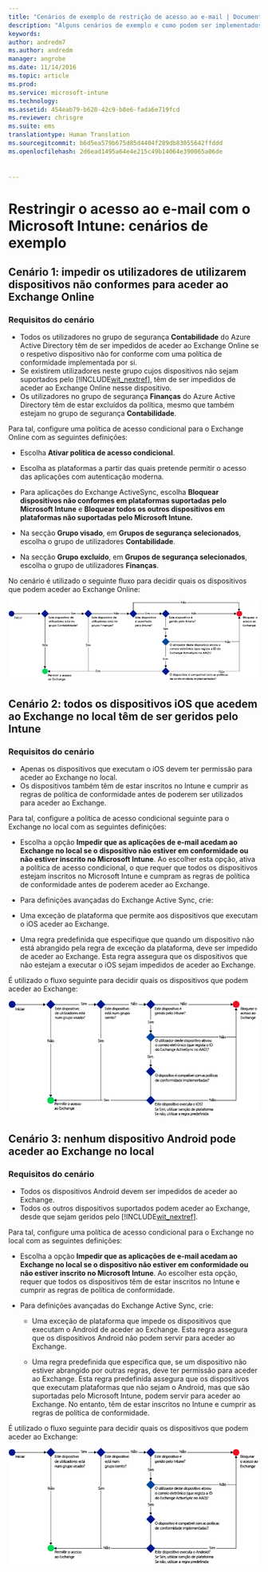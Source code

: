 ```yaml
---
title: "Cenários de exemplo de restrição de acesso ao e-mail | Documentos da Microsoft"
description: "Alguns cenários de exemplo e como podem ser implementados com o acesso condicional."
keywords: 
author: andredm7
ms.author: andredm
manager: angrobe
ms.date: 11/14/2016
ms.topic: article
ms.prod: 
ms.service: microsoft-intune
ms.technology: 
ms.assetid: 454eab79-b620-42c9-b8e6-fada6e719fcd
ms.reviewer: chrisgre
ms.suite: ems
translationtype: Human Translation
ms.sourcegitcommit: b6d5ea579b675d85d4404f289db83055642ffddd
ms.openlocfilehash: 2d6ead1495a64e4e215c49b14064e390065a06de


---
```


# <a name="restrict-access-to-email-with-microsoft-intune-example-scenarios"></a>Restringir o acesso ao e-mail com o Microsoft Intune: cenários de exemplo

## <a name="scenario-1-block-users-from-using-noncompliant-devices-to-access-exchange-online"></a>Cenário 1: impedir os utilizadores de utilizarem dispositivos não conformes para aceder ao Exchange Online
### <a name="scenario-requirements"></a>Requisitos do cenário
- Todos os utilizadores no grupo de segurança **Contabilidade** do Azure Active Directory têm de ser impedidos de aceder ao Exchange Online se o respetivo dispositivo não for conforme com uma política de conformidade implementada por si.
- Se existirem utilizadores neste grupo cujos dispositivos não sejam suportados pelo [!INCLUDE[wit_nextref](../includes/wit_nextref_md.md)], têm de ser impedidos de aceder ao Exchange Online nesse dispositivo.
- Os utilizadores no grupo de segurança **Finanças** do Azure Active Directory têm de estar excluídos da política, mesmo que também estejam no grupo de segurança **Contabilidade**.

Para tal, configure uma política de acesso condicional para o Exchange Online com as seguintes definições:

- Escolha **Ativar política de acesso condicional**.

- Escolha as plataformas a partir das quais pretende permitir o acesso das aplicações com autenticação moderna.
- Para aplicações do Exchange ActiveSync, escolha **Bloquear dispositivos não conformes em plataformas suportadas pelo Microsoft Intune** e **Bloquear todos os outros dispositivos em plataformas não suportadas pelo Microsoft Intune.**
-   Na secção **Grupo visado**, em **Grupos de segurança selecionados**, escolha o grupo de utilizadores **Contabilidade**.

-   Na secção **Grupo excluído**, em **Grupos de segurança selecionados**, escolha o grupo de utilizadores **Finanças**.


No cenário é utilizado o seguinte fluxo para decidir quais os dispositivos que podem aceder ao Exchange Online:

![Fluxo de acesso a dispositivos](./media/ConditionalAccess8-5.png)

## <a name="scenario-2-all-ios-devices-that-access-exchange-on-premises-must-be-managed-by-intune"></a>Cenário 2: todos os dispositivos iOS que acedem ao Exchange no local têm de ser geridos pelo Intune
### <a name="scenario-requirements"></a>Requisitos do cenário
- Apenas os dispositivos que executam o iOS devem ter permissão para aceder ao Exchange no local.
- Os dispositivos também têm de estar inscritos no Intune e cumprir as regras de política de conformidade antes de poderem ser utilizados para aceder ao Exchange.

Para tal, configure a política de acesso condicional seguinte para o Exchange no local com as seguintes definições:

-   Escolha a opção **Impedir que as aplicações de e-mail acedam ao Exchange no local se o dispositivo não estiver em conformidade ou não estiver inscrito no Microsoft Intune**. Ao escolher esta opção, ativa a política de acesso condicional, o que requer que todos os dispositivos estejam inscritos no Microsoft Intune e cumpram as regras de política de conformidade antes de poderem aceder ao Exchange.

-   Para definições avançadas do Exchange Active Sync, crie:

  -   Uma exceção de plataforma que permite aos dispositivos que executam o iOS aceder ao Exchange.   

  -   Uma regra predefinida que especifique que quando um dispositivo não está abrangido pela regra de exceção da plataforma, deve ser impedido de aceder ao Exchange. Esta regra assegura que os dispositivos que não estejam a executar o iOS sejam impedidos de aceder ao Exchange.

É utilizado o fluxo seguinte para decidir quais os dispositivos que podem aceder ao Exchange:

![Fluxo de acesso a dispositivos](./media/ConditionalAccess8-3.png)

## <a name="scenario-3-no-android-devices-can-access-exchange-on-premises"></a>Cenário 3: nenhum dispositivo Android pode aceder ao Exchange no local
### <a name="scenario-requirements"></a>Requisitos do cenário
- Todos os dispositivos Android devem ser impedidos de aceder ao Exchange.
- Todos os outros dispositivos suportados podem aceder ao Exchange, desde que sejam geridos pelo [!INCLUDE[wit_nextref](../includes/wit_nextref_md.md)].

Para tal, configure uma política de acesso condicional para o Exchange no local com as seguintes definições:

-   Escolha a opção **Impedir que as aplicações de e-mail acedam ao Exchange no local se o dispositivo não estiver em conformidade ou não estiver inscrito no Microsoft Intune**. Ao escolher esta opção, requer que todos os dispositivos têm de estar inscritos no Intune e cumprir as regras de política de conformidade.

- Para definições avançadas do Exchange Active Sync, crie:
  -   Uma exceção de plataforma que impede os dispositivos que executam o Android de aceder ao Exchange. Esta regra assegura que os dispositivos Android não podem servir para aceder ao Exchange.

  -   Uma regra predefinida que especifica que, se um dispositivo não estiver abrangido por outras regras, deve ter permissão para aceder ao Exchange. Esta regra predefinida assegura que os dispositivos que executam plataformas que não sejam o Android, mas que são suportadas pelo Microsoft Intune, podem servir para aceder ao Exchange. No entanto, têm de estar inscritos no Intune e cumprir as regras de política de conformidade.

É utilizado o fluxo seguinte para decidir quais os dispositivos que podem aceder ao Exchange:

![Fluxo de acesso a dispositivos](./media/ConditionalAccess8-4.png)



<!--HONumber=Dec16_HO2-->


